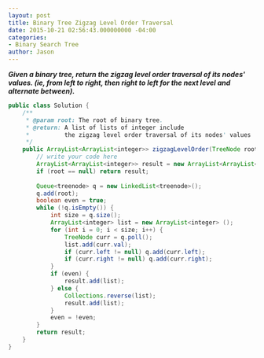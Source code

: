 ```yaml
---
layout: post
title: Binary Tree Zigzag Level Order Traversal
date: 2015-10-21 02:56:43.000000000 -04:00
categories:
- Binary Search Tree
author: Jason
---
```

<p><strong><em>Given a binary tree, return the zigzag level order traversal of its nodes' values. (ie, from left to right, then right to left for the next level and alternate between).</em></strong><br />


``` java
public class Solution {
    /**
     * @param root: The root of binary tree.
     * @return: A list of lists of integer include 
     *          the zigzag level order traversal of its nodes' values 
     */
    public ArrayList<ArrayList<integer>> zigzagLevelOrder(TreeNode root) {
        // write your code here
        ArrayList<ArrayList<integer>> result = new ArrayList<ArrayList<integer>>();
        if (root == null) return result;
        
        Queue<treenode> q = new LinkedList<treenode>();
        q.add(root);
        boolean even = true;
        while (!q.isEmpty()) {
            int size = q.size();
            ArrayList<integer> list = new ArrayList<integer> ();
            for (int i = 0; i < size; i++) {
                TreeNode curr = q.poll();
                list.add(curr.val);
                if (curr.left != null) q.add(curr.left);
                if (curr.right != null) q.add(curr.right);
            }
            if (even) {
                result.add(list);
            } else {
                Collections.reverse(list);
                result.add(list);
            }
            even = !even;
        }
        return result;
    }
}
```
